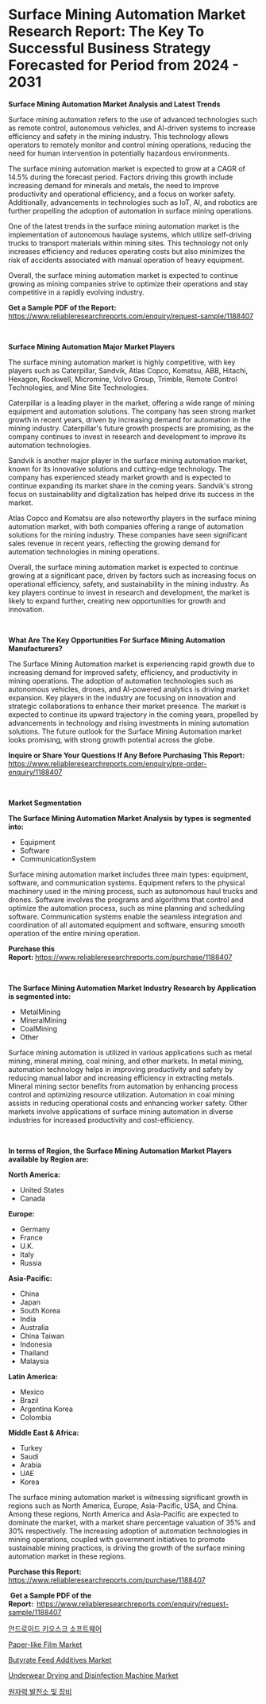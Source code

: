 <p><h1>Surface Mining Automation Market Research Report: The Key To Successful Business Strategy Forecasted for Period from 2024 - 2031</h1></p><p><strong>Surface Mining Automation Market Analysis and Latest Trends</strong></p>
<p><p>Surface mining automation refers to the use of advanced technologies such as remote control, autonomous vehicles, and AI-driven systems to increase efficiency and safety in the mining industry. This technology allows operators to remotely monitor and control mining operations, reducing the need for human intervention in potentially hazardous environments.</p><p>The surface mining automation market is expected to grow at a CAGR of 14.5% during the forecast period. Factors driving this growth include increasing demand for minerals and metals, the need to improve productivity and operational efficiency, and a focus on worker safety. Additionally, advancements in technologies such as IoT, AI, and robotics are further propelling the adoption of automation in surface mining operations.</p><p>One of the latest trends in the surface mining automation market is the implementation of autonomous haulage systems, which utilize self-driving trucks to transport materials within mining sites. This technology not only increases efficiency and reduces operating costs but also minimizes the risk of accidents associated with manual operation of heavy equipment.</p><p>Overall, the surface mining automation market is expected to continue growing as mining companies strive to optimize their operations and stay competitive in a rapidly evolving industry.</p></p>
<p><strong>Get a Sample PDF of the Report:&nbsp;</strong> <a href="https://www.reliableresearchreports.com/enquiry/request-sample/1188407">https://www.reliableresearchreports.com/enquiry/request-sample/1188407</a></p>
<p>&nbsp;</p>
<p><strong>Surface Mining Automation Major Market Players</strong></p>
<p><p>The surface mining automation market is highly competitive, with key players such as Caterpillar, Sandvik, Atlas Copco, Komatsu, ABB, Hitachi, Hexagon, Rockwell, Micromine, Volvo Group, Trimble, Remote Control Technologies, and Mine Site Technologies. </p><p>Caterpillar is a leading player in the market, offering a wide range of mining equipment and automation solutions. The company has seen strong market growth in recent years, driven by increasing demand for automation in the mining industry. Caterpillar's future growth prospects are promising, as the company continues to invest in research and development to improve its automation technologies.</p><p>Sandvik is another major player in the surface mining automation market, known for its innovative solutions and cutting-edge technology. The company has experienced steady market growth and is expected to continue expanding its market share in the coming years. Sandvik's strong focus on sustainability and digitalization has helped drive its success in the market.</p><p>Atlas Copco and Komatsu are also noteworthy players in the surface mining automation market, with both companies offering a range of automation solutions for the mining industry. These companies have seen significant sales revenue in recent years, reflecting the growing demand for automation technologies in mining operations. </p><p>Overall, the surface mining automation market is expected to continue growing at a significant pace, driven by factors such as increasing focus on operational efficiency, safety, and sustainability in the mining industry. As key players continue to invest in research and development, the market is likely to expand further, creating new opportunities for growth and innovation.</p></p>
<p>&nbsp;</p>
<p><strong>What Are The Key Opportunities For Surface Mining Automation Manufacturers?</strong></p>
<p><p>The Surface Mining Automation market is experiencing rapid growth due to increasing demand for improved safety, efficiency, and productivity in mining operations. The adoption of automation technologies such as autonomous vehicles, drones, and AI-powered analytics is driving market expansion. Key players in the industry are focusing on innovation and strategic collaborations to enhance their market presence. The market is expected to continue its upward trajectory in the coming years, propelled by advancements in technology and rising investments in mining automation solutions. The future outlook for the Surface Mining Automation market looks promising, with strong growth potential across the globe.</p></p>
<p><strong>Inquire or Share Your Questions If Any Before Purchasing This Report:</strong> <a href="https://www.reliableresearchreports.com/enquiry/pre-order-enquiry/1188407">https://www.reliableresearchreports.com/enquiry/pre-order-enquiry/1188407</a></p>
<p>&nbsp;</p>
<p><strong>Market Segmentation</strong></p>
<p><strong>The Surface Mining Automation Market Analysis by types is segmented into:</strong></p>
<p><ul><li>Equipment</li><li>Software</li><li>CommunicationSystem</li></ul></p>
<p><p>Surface mining automation market includes three main types: equipment, software, and communication systems. Equipment refers to the physical machinery used in the mining process, such as autonomous haul trucks and drones. Software involves the programs and algorithms that control and optimize the automation process, such as mine planning and scheduling software. Communication systems enable the seamless integration and coordination of all automated equipment and software, ensuring smooth operation of the entire mining operation.</p></p>
<p><strong>Purchase this Report:&nbsp;</strong><a href="https://www.reliableresearchreports.com/purchase/1188407">https://www.reliableresearchreports.com/purchase/1188407</a></p>
<p>&nbsp;</p>
<p><strong>The Surface Mining Automation Market Industry Research by Application is segmented into:</strong></p>
<p><ul><li>MetalMining</li><li>MineralMining</li><li>CoalMining</li><li>Other</li></ul></p>
<p><p>Surface mining automation is utilized in various applications such as metal mining, mineral mining, coal mining, and other markets. In metal mining, automation technology helps in improving productivity and safety by reducing manual labor and increasing efficiency in extracting metals. Mineral mining sector benefits from automation by enhancing process control and optimizing resource utilization. Automation in coal mining assists in reducing operational costs and enhancing worker safety. Other markets involve applications of surface mining automation in diverse industries for increased productivity and cost-efficiency.</p></p>
<p>&nbsp;</p>
<p><strong>In terms of Region, the Surface Mining Automation Market Players available by Region are:</strong></p>
<p>
    <p> <strong> North America: </strong>
        <ul>
            <li>United States</li>
            <li>Canada</li>
        </ul>
        </p> 
    <p> <strong> Europe: </strong>
        <ul>
            <li>Germany</li>
            <li>France</li>
            <li>U.K.</li>
            <li>Italy</li>
            <li>Russia</li>
        </ul>
        </p> 
    <p> <strong> Asia-Pacific: </strong>
        <ul>
            <li>China</li>
            <li>Japan</li>
            <li>South Korea</li>
            <li>India</li>
            <li>Australia</li>
            <li>China Taiwan</li>
            <li>Indonesia</li>
            <li>Thailand</li>
            <li>Malaysia</li>
        </ul>
        </p> 
    <p> <strong> Latin America: </strong>
        <ul>
            <li>Mexico</li>
            <li>Brazil</li>
            <li>Argentina Korea</li>
            <li>Colombia</li>
        </ul>
        </p> 
    <p> <strong> Middle East & Africa: </strong>
        <ul>
            <li>Turkey</li>
            <li>Saudi</li>
            <li>Arabia</li>
            <li>UAE</li>
            <li>Korea</li>
        </ul>
    </p>
    </p>
<p><p>The surface mining automation market is witnessing significant growth in regions such as North America, Europe, Asia-Pacific, USA, and China. Among these regions, North America and Asia-Pacific are expected to dominate the market, with a market share percentage valuation of 35% and 30% respectively. The increasing adoption of automation technologies in mining operations, coupled with government initiatives to promote sustainable mining practices, is driving the growth of the surface mining automation market in these regions.</p></p>
<p><strong>Purchase this Report: </strong><a href="https://www.reliableresearchreports.com/purchase/1188407">https://www.reliableresearchreports.com/purchase/1188407</a></p>
<p>&nbsp;<strong>Get a Sample PDF of the Report:&nbsp;&nbsp;</strong><a href="https://www.reliableresearchreports.com/enquiry/request-sample/1188407">https://www.reliableresearchreports.com/enquiry/request-sample/1188407</a></p>
<p><strong></strong></p>
<p><p><a href="https://medium.com/@ronateganok8lzhvasjs9youd/%EC%95%88%EB%93%9C%EB%A1%9C%EC%9D%B4%EB%93%9C-%ED%82%A4%EC%98%A4%EC%8A%A4%ED%81%AC-%EC%86%8C%ED%94%84%ED%8A%B8%EC%9B%A8%EC%96%B4-%EC%8B%9C%EC%9E%A5-%EB%B6%84%EC%84%9D-%EB%B0%8F-%ED%81%AC%EA%B8%B0-%EC%98%88%EC%B8%A1%EC%9D%80-2024%EB%85%84%EB%B6%80%ED%84%B0-2031%EB%85%84%EA%B9%8C%EC%A7%80-%EC%9D%B4%EB%A3%A8%EC%96%B4%EC%A1%8C%EC%8A%B5%EB%8B%88%EB%8B%A4-f34890e818d6">안드로이드 키오스크 소프트웨어</a></p><p><a href="https://view.publitas.com/reportprime-1/global-paper-like-film-market-size-and-market-trends-insights-and-projections-from-2024-to-2031/">Paper-like Film Market</a></p><p><a href="https://faithful-glue-af3.notion.site/Butyrate-Feed-Additives-Market-Insights-Market-Players-and-Forecast-Till-2031-ad965b3f3553425c886819a7b59ed210">Butyrate Feed Additives Market</a></p><p><a href="https://view.publitas.com/reportprime-1/underwear-drying-and-disinfection-machine-market-size-global-industry-overview-market-segmentation-and-forecast-2024-to-2031/">Underwear Drying and Disinfection Machine Market</a></p><p><a href="https://medium.com/@tayriedxhylina/%EC%9B%90%EC%9E%90%EB%A0%A5-%EB%B0%9C%EC%A0%84%EC%86%8C-%EB%B0%8F-%EC%84%A4%EB%B9%84-%EC%8B%9C%EC%9E%A5-%EC%A0%84%EB%A7%9D-%EC%82%B0%EC%97%85-%EA%B0%9C%EC%9A%94-%EB%B0%8F-%EC%98%88%EC%B8%A1-2024%EB%85%84%EB%B6%80%ED%84%B0-2031%EB%85%84%EA%B9%8C%EC%A7%80-39fe56e7d880">원자력 발전소 및 장비</a></p></p>